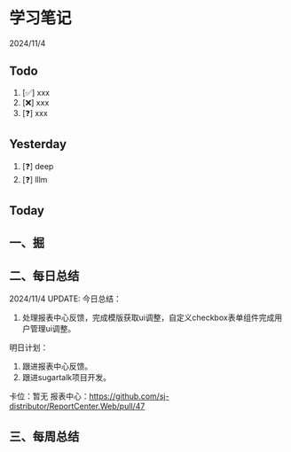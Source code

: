 # 学习笔记

2024/11/4

## Todo

1. [✅] xxx
2. [❌] xxx
3. [❓] xxx

## Yesterday

1. [❓] deep
2. [❓] lllm

## Today

## 一、掘

## 二、每日总结

2024/11/4 UPDATE:
今日总结：

1. 处理报表中心反馈，完成模版获取ui调整，自定义checkbox表单组件完成用户管理ui调整。

明日计划：

1. 跟进报表中心反馈。
2. 跟进sugartalk项目开发。



卡位：暂无
报表中心：https://github.com/sj-distributor/ReportCenter.Web/pull/47

## 三、每周总结